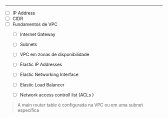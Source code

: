 --------

- [ ] IP Address  
- [ ] CIDR 
- [ ] Fundamentos de VPC 
	- [ ] Internet Gateway 
	- [ ] Subnets 
	- [ ] VPC em zonas de disponibilidade 
	- [ ] Elastic IP Addresses 
	- [ ] Elastic Networking Interface 
	- [ ] Elastic Load Balancer
	- [ ] Network access controll list (ACLs )



> A main router table é configurada na VPC ou em uma subnet específica